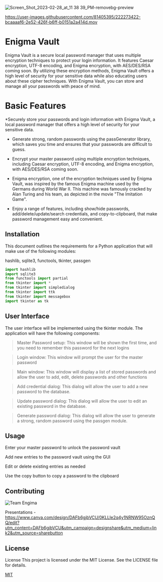 ![Screen_Shot_2023-02-28_at_11 38 39_PM-removebg-preview](https://user-images.githubusercontent.com/81405395/222884977-f13715de-67ba-463b-a6b8-fdbb57b5f3f9.png)

https://user-images.githubusercontent.com/81405395/222273422-bcaaaaf6-2e52-426f-b6ff-b0151a2a414d.mov


# Enigma Vault

Enigma Vault is a secure local password manager that uses multiple encryption techniques to protect your login information. It features Caesar encryption, UTF-8 encoding, and Enigma encryption, with AES/DES/RSA coming soon. By utilizing these encryption methods, Enigma Vault offers a high level of security for your sensitive data while also educating users about these cipher techniques. With Enigma Vault, you can store and manage all your passwords with peace of mind.


# Basic Features 

*Securely store your passwords and login information with Enigma Vault, a local password manager that offers a high level of security for your sensitive data.

* Generate strong, random passwords using the passGenerator library, which saves you time and ensures that your passwords are difficult to guess.

* Encrypt your master password using multiple encryption techniques, including Caesar encryption, UTF-8 encoding, and Enigma encryption, with AES/DES/RSA coming soon.

* Enigma encryption, one of the encryption techniques used by Enigma Vault, was inspired by the famous Enigma machine used by the Germans during World War II. This machine was famously cracked by Alan Turing and his team, as depicted in the movie "The Imitation Game".

* Enjoy a range of features, including show/hide passwords, add/delete/update/search credentials, and copy-to-clipboard, that make password management easy and convenient.

## Installation

This document outlines the requirements for a Python application that will make use of the following modules:

hashlib, sqlite3, functools, tkinter, passgen

```python
import hashlib
import sqlite3
from functools import partial
from tkinter import *
from tkinter import simpledialog
from tkinter import ttk
from tkinter import messagebox
import tkinter as tk
```

## User Interface
The user interface will be implemented using the tkinter module. The application will have the following components:

>Master Password setup: This window will be shown the first time, and you need to remember this password for the next logins 

>Login window: This window will prompt the user for the master password

>Main window: This window will display a list of stored passwords and allow the user to add, edit, delete passwords and other functions

>Add credential dialog: This dialog will allow the user to add a new password to the database.

>Update password dialog: This dialog will allow the user to edit an existing password in the database.

>Generate password dialog: This dialog will allow the user to generate a strong, random password using the passgen module.

## Usage

Enter your master password to unlock the password vault

Add new entries to the password vault using the GUI

Edit or delete existing entries as needed

Use the copy button to copy a password to the clipboard


## Contributing

![Team Engima](https://user-images.githubusercontent.com/81405395/222884906-71ea2f17-2d8f-4699-a631-2eb903ee2ea4.png)

Presentations - https://www.canva.com/design/DAFb6gjbVCU/0KLLIe2q4y1NRNW95OznQQ/edit?utm_content=DAFb6gjbVCU&utm_campaign=designshare&utm_medium=link2&utm_source=sharebutton

## License

License
This project is licensed under the MIT License. See the LICENSE file for details.

[MIT](https://choosealicense.com/licenses/mit/)
